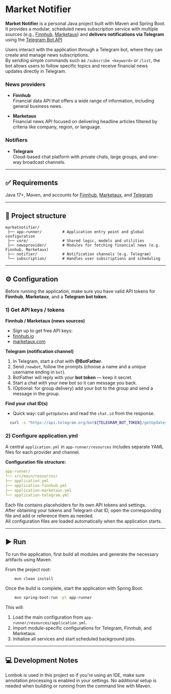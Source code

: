 # Market Notifier

**Market Notifier** is a personal Java project built with Maven and Spring Boot.  
It provides a modular, scheduled news subscription service with multiple sources (e.g., [Finnhub](https://finnhub.io/), [Marketaux](https://www.marketaux.com/))
and **delivers notifications via Telegram** using the [Telegram Bot API](https://core.telegram.org/bots/api)

Users interact with the application through a Telegram bot, where they can create and manage news subscriptions.  
By sending simple commands such as `/subscribe <keyword>` or `/list`, the bot allows users to follow specific topics and receive financial news updates directly in Telegram.

### News providers
- **Finnhub**  
Financial data API that offers a wide range of information, including general business news.

- **Marketaux**  
Financial news API focused on delivering headline articles filtered by criteria like company, region, or language.

### Notifiers
- **Telegram**  
Cloud-based chat platform with private chats, large groups, and one-way broadcast channels.

---

## ✅ Requirements
Java 17+, Maven, and accounts for [Finnhub](https://finnhub.io), [Marketaux](https://marketaux.com), and [Telegram](https://core.telegram.org/bots/api)

---

## 🧩 Project structure

```text
marketnotifier/
 ├── app-runner/         # Application entry point and global configuration
 ├── core/               # Shared logic, models and utilities
 ├── newsprovider/       # Modules for fetching financial news (e.g. Finnhub, Marketaux)
 ├── notifier/           # Notification channels (e.g. Telegram)
 └── subscription/       # Handles user subscriptions and scheduling
```
---

## ⚙️ Configuration
Before running the application, make sure you have valid API tokens for **Finnhub**, **Marketaux**, and a **Telegram bot token**.

### 1) Get API keys / tokens
**Finnhub / Marketaux (news sources)**
- Sign up to get free API keys:
- [finnhub.io](https://finnhub.io)
- [marketaux.com](https://marketaux.com)

**Telegram (notification channel)**
1. In Telegram, start a chat with **@BotFather**.
2. Send `/newbot`, follow the prompts (choose a name and a unique username ending in `bot`).
3. BotFather will reply with your **bot token** — keep it secret.
4. Start a chat with your new bot so it can message you back.
5. (Optional: for group delivery) add your bot to the group and send a message in the group.

**Find your chat ID(s)**
- Quick way: call `getUpdates` and read the `chat.id` from the response.
```bash
  curl -s "https://api.telegram.org/bot${TELEGRAM_BOT_TOKEN}/getUpdates"
```

### 2) Configure application.yml
A central `application.yml` in `app-runner/resources` includes separate YAML files for each provider and channel.

**Configuration file structure:**
```yaml
app-runner/  
└── src/main/resources/  
├── application.yml  
├── application-finnhub.yml  
├── application-marketaux.yml  
└── application-telegram.yml
```

Each file contains placeholders for its own API tokens and settings.  
After obtaining your tokens and Telegram chat ID, open the corresponding file and add or reference them as needed.  
All configuration files are loaded automatically when the application starts.

---

## ▶️ Run
To run the application, first build all modules and generate the necessary artifacts using Maven.

From the project root:
```bash
    mvn clean install
```

Once the build is complete, start the application with Spring Boot:
```bash
    mvn spring-boot:run -pl app-runner
```

This will:
1. Load the main configuration from `app-runner/resources/application.yml`.
2. Import module-specific configurations for Telegram, Finnhub, and Marketaux.
3. Initialize all services and start scheduled background jobs.

---

## 💻 Development Notes
Lombok is used in this project so if you're using an IDE, make sure annotation processing is enabled in your settings.
No additional setup is needed when building or running from the command line with Maven.
